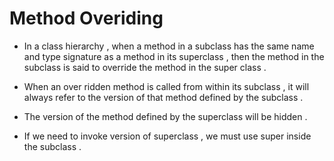 
# Method Overiding

- In a class hierarchy , when a method in a subclass has the same name and type signature as a method in its superclass , then the method in the subclass is said to override the method in the super class .

- When an over ridden method is called from within its subclass , it will always refer to the version of that method defined by the subclass .

- The version of the method defined by the superclass will be hidden .

- If we need to invoke version of superclass , we must use super inside the subclass .
